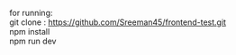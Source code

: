 for running:<br>
git clone : https://github.com/Sreeman45/frontend-test.git<br>
npm install <br>
npm run dev